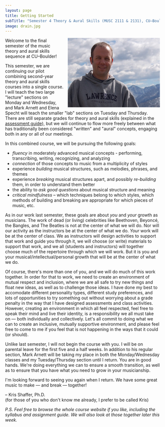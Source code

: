 ```yaml
---
layout: page
title: Getting Started
subTitle: "Semester 4 Theory & Aural Skills (MUSC 2111 & 2131), CU–Boulder, Spring 2016"
image: drain.jpg
---
```


<a href="/img/twitterBio.jpg"><img src="/img/twitterBio-small.jpg" style="float: right; padding-left: 12px" alt="bio picture of Kris Shaffer, Ph.D."/></a>Welcome to the final semester of the music theory and aural skills sequence at CU–Boulder! 

This semester, we are continuing our pilot combining second-year theory and aural skills courses into a single course. I will teach the two large "lecture" sections on Monday and Wednesday, and Mark Arnett and Elena Specht will teach the smaller "lab" sections on Tuesday and Thursday. There are still separate grades for theory and aural skills (explained in the [assessment guide](/assessments/)), but we will continue to flow more freely between what has traditionally been considered "written" and "aural" concepts, engaging both in any or all of our meetings.

In this combined course, we will be pursuing the following goals:

- *fluency* in moderately advanced musical concepts - performing, transcribing, writing, recognizing, and analyzing  
- *connection* of those concepts to music from a multiplicity of styles  
- experience *building* musical structures, such as melodies, phrases, and themes  
- experience *breaking* musical structures apart, and possibly *re-building* them, in order to understand them better  
- the ability to *ask good questions* about musical structure and meaning  
- *critical mindfulness* – which techniques belong to which styles, which methods of building and breaking are appropriate for which pieces of music, etc.

As in our work last semester, these goals are about *you* and *your* growth as musicians. The work of dead (or living) celebrities like Beethoven, Beyoncé, the Bangles, and The Beatles is not at the center of what we will do. Nor will our activity as the instructors be at the center of what we do. *Your* work will be at the center of class. We as instructors will design activities to support that work and guide you through it, we will choose (or write) materials to support that work, and we all (students and instructors) will together choose much of the repertoire through which we will work. But it is you and your musical/intellectual/personal growth that will be at the center of what we do.

Of course, there's more than one of you, and we will do much of this work together. In order for that to work, we need to create an environment of mutual respect and inclusion, where we are all safe to try new things and float new ideas, as well as to challenge those ideas. I have done my best to accomodate different personality types, different study preferences, and lots of opportunities to try something out without worrying about a grade penalty in the way that I have designed assessments and class activities. However, creating an environment in which all feel respected, feel free to speak their mind and live their identity, is a responsibility we all must take on — both individually and collectively. Let's all commit to doing what we can to create an inclusive, mutually supportive environment, and please feel free to come to me if you feel that is not happening in the ways that it could (or should).

Unlike last semester, I will not begin the course with you. I will be on parental leave for the first five and a half weeks. In addition to his regular section, Mark Arnett will be taking my place in both the Monday/Wednesday classes and my Tuesday/Thursday section until I return. You are in good hands. We're doing everything we can to ensure a smooth transition, as well as to ensure that you have what you need to grow in your musicianship.

I'm looking forward to seeing you again when I return. We have some great music to make — and break — together!

– Kris Shaffer, Ph.D.  
(for those of you who don't know me already, I prefer to be called Kris)

*P.S. Feel free to browse the whole course website if you like, including the syllabus and assignment guide. We will also look at those together later this week.*